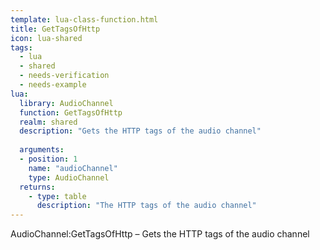 ```yaml
---
template: lua-class-function.html
title: GetTagsOfHttp
icon: lua-shared
tags:
  - lua
  - shared
  - needs-verification
  - needs-example
lua:
  library: AudioChannel
  function: GetTagsOfHttp
  realm: shared
  description: "Gets the HTTP tags of the audio channel"
  
  arguments:
  - position: 1
    name: "audioChannel"
    type: AudioChannel
  returns:
    - type: table
      description: "The HTTP tags of the audio channel"
---
```


<div class="lua__search__keywords">
AudioChannel:GetTagsOfHttp &#x2013; Gets the HTTP tags of the audio channel
</div>
